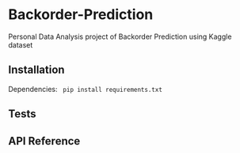 # Backorder-Prediction
Personal Data Analysis project of Backorder Prediction using Kaggle dataset 

## Installation
Dependencies:
``` pip install requirements.txt```

## Tests

## API Reference




